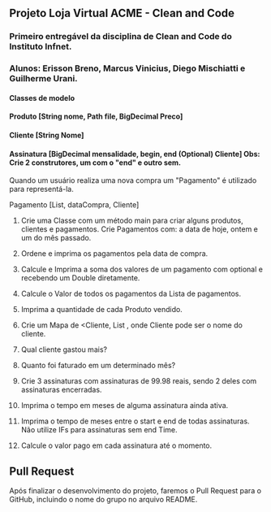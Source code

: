 ## Projeto Loja Virtual ACME - Clean and Code

### Primeiro entregável da disciplina de Clean and Code do Instituto Infnet.

### Alunos: Erisson Breno, Marcus Vinicius, Diego Mischiatti e Guilherme Urani.

#### Classes de modelo
#### Produto [String nome, Path file, BigDecimal Preco]
#### Cliente [String Nome]
#### Assinatura [BigDecimal mensalidade, begin, end (Optional) Cliente] Obs: Crie 2 construtores, um com o "end" e outro sem.

Quando um usuário realiza uma nova compra um "Pagamento" é utilizado para representá-la.

Pagamento [List<Produtos>, dataCompra, Cliente]

1. Crie uma Classe com um método main para criar alguns produtos, clientes e pagamentos.
   Crie Pagamentos com:  a data de hoje, ontem e um do mês passado.

2.  Ordene e imprima os pagamentos pela data de compra.

3. Calcule e Imprima a soma dos valores de um pagamento com optional e recebendo um Double diretamente.

4.  Calcule o Valor de todos os pagamentos da Lista de pagamentos.

5. Imprima a quantidade de cada Produto vendido.

6. Crie um Mapa de <Cliente, List<Produto> , onde Cliente pode ser o nome do cliente.

7. Qual cliente gastou mais?

8. Quanto foi faturado em um determinado mês?

9. Crie 3 assinaturas com assinaturas de 99.98 reais, sendo 2 deles com assinaturas encerradas.

10. Imprima o tempo em meses de alguma assinatura ainda ativa.

11. Imprima o tempo de meses entre o start e end de todas assinaturas. Não utilize IFs para assinaturas sem end Time.

12. Calcule o valor pago em cada assinatura até o momento.

## Pull Request

Após finalizar o desenvolvimento do projeto, faremos o Pull Request para o GitHub, incluindo o nome do grupo no arquivo README.
